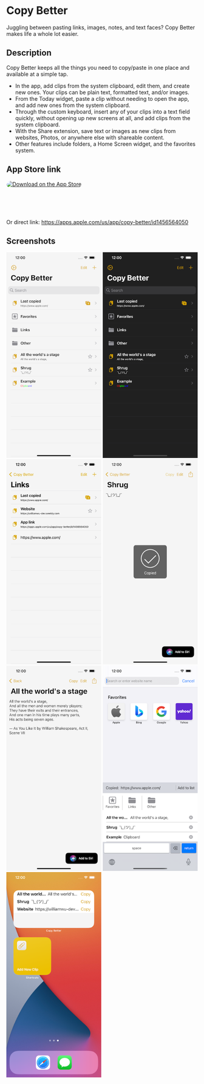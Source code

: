 # Copy Better

Juggling between pasting links, images, notes, and text faces? Copy Better makes life a whole lot easier.

## Description

Copy Better keeps all the things you need to copy/paste in one place and available at a simple tap.
- In the app, add clips from the system clipboard, edit them, and create new ones. Your clips can be plain text, formatted text, and/or images.
- From the Today widget, paste a clip without needing to open the app, and add new ones from the system clipboard.
- Through the custom keyboard, insert any of your clips into a text field quickly, without opening up new screens at all, and add clips from the system clipboard.
- With the Share extension, save text or images as new clips from websites, Photos, or anywhere else with shareable content.
- Other features include folders, a Home Screen widget, and the favorites system.

## App Store link

<a href="https://apps.apple.com/us/app/copy-better/id1456564050?itsct=apps_box_badge&amp;itscg=30200" style="display: inline-block; overflow: hidden; border-top-left-radius: 13px; border-top-right-radius: 13px; border-bottom-right-radius: 13px; border-bottom-left-radius: 13px; width: 250px; height: 83px;"><img src="https://tools.applemediaservices.com/api/badges/download-on-the-app-store/black/en-us?size=250x83&amp;releaseDate=1553644800&h=6a0b9b2a2a45c5bf287aeb5c58fce241" alt="Download on the App Store" style="border-top-left-radius: 13px; border-top-right-radius: 13px; border-bottom-right-radius: 13px; border-bottom-left-radius: 13px; width: 250px; height: 83px;"></a>

Or direct link: https://apps.apple.com/us/app/copy-better/id1456564050

## Screenshots

<img src="./screenshots/main.png" width="250">
<img src="./screenshots/main_dark.png" width="250">
<img src="./screenshots/folder.png" width="250">
<img src="./screenshots/clip_1.png" width="250">
<img src="./screenshots/clip_2.png" width="250">
<img src="./screenshots/keyboard.png" width="250">
<img src="./screenshots/widgets.png" width="250">
